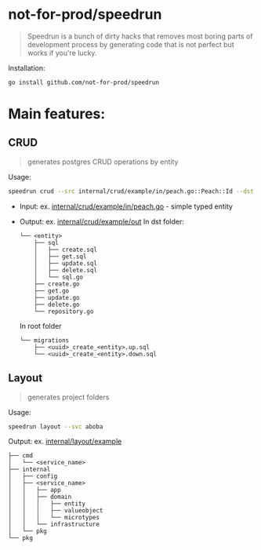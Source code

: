 # not-for-prod/speedrun

> Speedrun is a bunch of dirty hacks that removes most boring parts of development process by generating code that is not perfect but works if you're lucky.

Installation:

```bash
go install github.com/not-for-prod/speedrun
```

# Main features:

## CRUD

> generates postgres CRUD operations by entity

Usage:

```bash
speedrun crud --src internal/crud/example/in/peach.go::Peach::Id --dst internal/crud/example/out
```

- Input: ex. [internal/crud/example/in/peach.go](internal/crud/example/in/peach.go) - simple typed entity

- Output: ex. [internal/crud/example/out](internal/crud/example/out)
    In dst folder:
    ```
    └── <entity>
        ├── sql
        │   ├── create.sql
        │   ├── get.sql
        │   ├── update.sql
        │   ├── delete.sql
        │   └── sql.go
        ├── create.go
        ├── get.go
        ├── update.go
        ├── delete.go
        └── repository.go
    ```
    In root folder
    ```
    └── migrations
        ├── <uuid>_create_<entity>.up.sql
        └── <uuid>_create_<entity>.down.sql
    ```

## Layout

> generates project folders

Usage:

```bash
speedrun layout --svc aboba
```

Output: ex. [internal/layout/example](internal/layout/example)
```
├── cmd
│   └── <service_name>
├── internal
│   ├── config
│   ├── <service_name> 
│   │   ├── app
│   │   ├── domain
│   │   │   ├── entity
│   │   │   ├── valueobject
│   │   │   └── microtypes
│   │   └── infrastructure
│   └── pkg
└── pkg
```